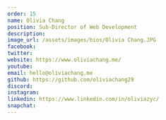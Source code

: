 ```yaml
---
order: 15
name: Olivia Chang
position: Sub-Director of Web Development
description: 
image_url: /assets/images/bios/Olivia Chang.JPG
facebook: 
twitter: 
website: https://www.oliviachang.me/
youtube: 
email: hello@oliviachang.me
github: https://github.com/oliviachang29
discord: 
instagram: 
linkedin: https://www.linkedin.com/in/oliviazyc/
snapchat: 
---
```

